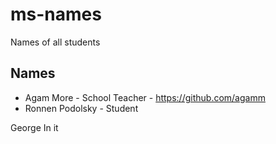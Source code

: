 # ms-names
Names of all students


## Names
- Agam More - School Teacher - https://github.com/agamm
- Ronnen Podolsky - Student

George In it
